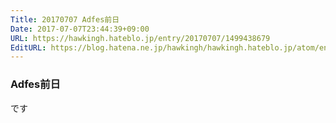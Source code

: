 ```yaml
---
Title: 20170707 Adfes前日
Date: 2017-07-07T23:44:39+09:00
URL: https://hawkingh.hateblo.jp/entry/20170707/1499438679
EditURL: https://blog.hatena.ne.jp/hawkingh/hawkingh.hateblo.jp/atom/entry/8599973812277725722
---
```


<h3>Adfes前日</h3>
<p>です</p>
